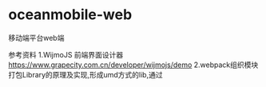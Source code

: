 # oceanmobile-web
移动端平台web端

参考资料
1.WijmoJS 前端界面设计器  https://www.grapecity.com.cn/developer/wijmojs/demo
2.webpack组织模块打包Library的原理及实现,形成umd方式的lib,通过<script src>引入使用即可
3.vue2中的mixins功能使用，vue-mixins使用注意事项和高级用法
4.setTimeout在vue中的正确使用，vue加载中loading提示信息
5.vue axios全攻略
6.vue.nextTick()方法的使用详解（简单明了） 
7.idea 添加 VUE 的语法支持和开发
8.webpack不同devtools打包对比,VUEJS文件扩展名esm.js和common.js是什么意思
9.webpack的使用（5） ---- 热加载自动刷新
10.vue-cli 配置webpack去除console输出日志
11.vue-cli脚手架中webpack配置基础文件详解 http://www.cnblogs.com/zhangruiqi/p/9062005.html

待解决问题
1.APP编辑器样式调整问题  --优先级高
2.邮箱工具缓存问题，新增数据和缓存中不一致
3.图片管理文件保存方式接口扩展
4.编辑器界面切换tab缓存保留问题
5.表结构名称规范问题   --解决
6.后台工程java类名规范问题    --解决
7.菜单栏滚动条消失不见问题
8.支付宝菜单功能去除  -- 已解决
9.支持ldap 方式存储用户数据，方便与第三方集成
10.国际化支持测试,添加中英文切换 --解决
11.添加决策管理功能业务菜单  --解决
12.启动报错有待解决 --
13.添加编辑器相关业务菜单项 --解决
14.添加中间件性能监控菜单项 --解决
15.添加消息中心菜单项 --解决
16.添加流程管理菜单项 --解决
17.element 全局引入以及iview 使用局部加载方式，解决两者全局引入互相冲突问题，包大小问题 
-- 解决
18.element 以及iview 兼容国家化支持 --解决
19.开发应用管理界面
20.技术架构方案介绍

21.响应式布局方案验证  --采用postcss-px2rem和amfe-flexible解决
   1.手淘flexible.js适配
   2.基于vue-cli配置手淘的lib-flexible + rem，实现移动端自适应
   3.使用Flexible实现手淘H5页面的终端适配rem自适应布局-移动端自适应必备
   
   px为rem 的配置方法
   5.vue-cli2、vue-cli3的postcss-pxtorem插件 px转换rem
   6.【前端库】淘宝适配 rem适配 lib-flexible.js 个人总结
   7.手机淘宝——flexible.js 移动端自适应方案 
   8.如何在Vue项目中使用vw实现移动端适配(转) https://www.jianshu.com/p/1f1b23f8348f
   9.vue-cli脚手架中使用flexible淘宝适配方案 -- 重要
   10.vue中使用px2remLoader，只转换了vue文件中的px，如何使外部css文件中px也转换成rem
   11.vue-cli脚手架中使用flexible淘宝适配方案 --参看这个设置vue中css->rem转换
   
   mintui插件自带移动端适配，排除转换为rem方式
   1.Vuejs 配合 mint-ui 开发移动端web
   2.详解vue移动端项目的适配(以mint-ui为例)
   3.vue中使用第三方UI库的移动端rem适配方案
   4.Vue CLI 3 自适应解决方案 postcss-px2rem和amfe-flexible
   
   5.vue-cli3.0使用及配置（部分） https://blog.csdn.net/qq_36407748/article/details/80739787
   6.vue-cli2、vue-cli3的postcss-pxtorem插件 px转换rem
   
   项目中使用
    6.在项目中使用postcss-plugin-px2rem  --项目中使用
    4.vue-cli3.0 使用postcss-plugin-px2rem（推荐）和 postcss-pxtorem（postcss-px2rem）自动转换
    
    41.个人中心页面 https://www.jianshu.com/p/e0f55ef33294 --有价值参考
    Vue-router-3.0.1 使用router.addRoutes()设置动态路由，页面刷新后无效 https://forum.vuejs.org/t/vue-router-3-0-1-router-addroutes/33181  --有价值参考
    https://forum.vuejs.org/ --vue论坛
22.布局样式调整 -- 简单调整了下，还需优化
23.优化控件组装核心控件
24.mockjs使用 --未解决

25.封装控件 --解决
26.解决拖动后控件布局样式 -- header固定  content内容区动态修改   底部tab为固定区域
27.把手机编辑页面保存下来，去除冗余的样式和html元素 --解决
28.手机右侧弹出框能动态承载各种动态页面
29.组件与组件通信方式，组件与右侧配置样式对话框通信
30.用router-view 替换component,这样才可以使用keep-alive
31.组件cache通用初始化设计改造
32.Normalize.css是一种CSS reset的替代方案。它在默认的HTML元素样式上提供了跨浏览器的高度一致性。相比于传统的CSS reset，Normalize.css是一种现代的、为HTML5准备的优质替代方案


